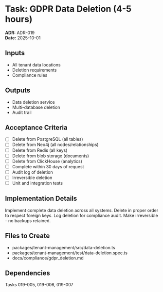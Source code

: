 # Task: GDPR Data Deletion (4-5 hours)
**ADR:** ADR-019  
**Date:** 2025-10-01

## Inputs
- All tenant data locations
- Deletion requirements
- Compliance rules

## Outputs
- Data deletion service
- Multi-database deletion
- Audit trail

## Acceptance Criteria
- [ ] Delete from PostgreSQL (all tables)
- [ ] Delete from Neo4j (all nodes/relationships)
- [ ] Delete from Redis (all keys)
- [ ] Delete from blob storage (documents)
- [ ] Delete from ClickHouse (analytics)
- [ ] Complete within 30 days of request
- [ ] Audit log of deletion
- [ ] Irreversible deletion
- [ ] Unit and integration tests

## Implementation Details
Implement complete data deletion across all systems. Delete in proper order to respect foreign keys. Log deletion for compliance audit. Make irreversible - no backups retained.

## Files to Create
- packages/tenant-management/src/data-deletion.ts
- packages/tenant-management/test/data-deletion.spec.ts
- docs/compliance/gdpr_deletion.md

## Dependencies
Tasks 019-005, 019-006, 019-007
